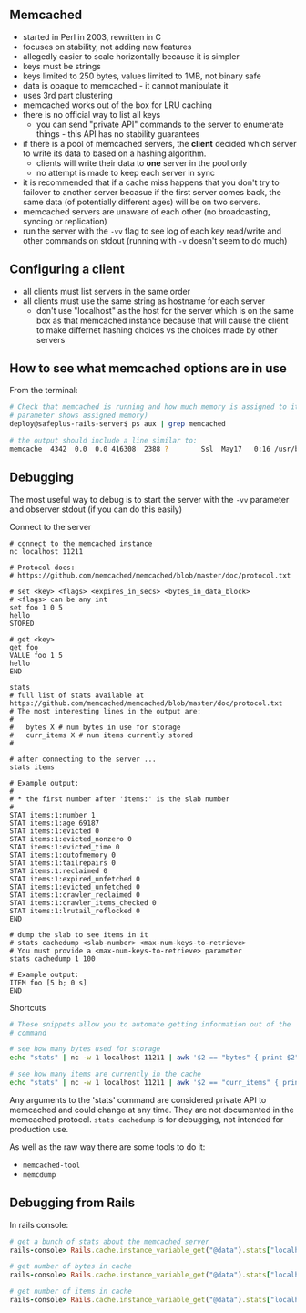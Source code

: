 ## Memcached

* started in Perl in 2003, rewritten in C
* focuses on stability, not adding new features
* allegedly easier to scale horizontally because it is simpler
* keys must be strings
* keys limited to 250 bytes, values limited to 1MB, not binary safe
* data is opaque to memcached - it cannot manipulate it
* uses 3rd part clustering
* memcached works out of the box for LRU caching
* there is no official way to list all keys
    * you can send "private API" commands to the server to enumerate things - this API has no stability guarantees
* if there is a pool of memcached servers, the **client** decided which server to write its data to based on a hashing algorithm.
    * clients will write their data to **one** server in the pool only
    * no attempt is made to keep each server in sync
* it is recommended that if a cache miss happens that you don't try to failover to another server becasue if the first server comes back, the same data (of potentially different ages) will be on two servers.
* memcached servers are unaware of each other (no broadcasting, syncing or replication)
* run the server with the `-vv` flag to see log of each key read/write and other commands on stdout (running with `-v` doesn't seem to do much)

## Configuring a client

* all clients must list servers in the same order
* all clients must use the same string as hostname for each server
    * don't use "localhost" as the host for the server which is on the same box as that memcached instance because that will cause the client to make differnet hashing choices vs the choices made by other servers

## How to see what memcached options are in use

From the terminal:

```bash
# Check that memcached is running and how much memory is assigned to it (the -m
# parameter shows assigned memory)
deploy@safeplus-rails-server$ ps aux | grep memcached

# the output should include a line similar to:
memcache  4342  0.0  0.0 416308  2388 ?        Ssl  May17   0:16 /usr/bin/memcached -m 64 -U 11211 -p 11211 -u memcache -l 127.0.0.1 -c 1024 -I 1m -v
```

## Debugging

The most useful way to debug is to start the server with the `-vv` parameter and observer stdout (if you can do this easily)

Connect to the server

```
# connect to the memcached instance
nc localhost 11211

# Protocol docs:
# https://github.com/memcached/memcached/blob/master/doc/protocol.txt

# set <key> <flags> <expires_in_secs> <bytes_in_data_block>
# <flags> can be any int
set foo 1 0 5
hello
STORED

# get <key>
get foo
VALUE foo 1 5
hello
END

stats
# full list of stats available at https://github.com/memcached/memcached/blob/master/doc/protocol.txt
# The most interesting lines in the output are:
#
#   bytes X # num bytes in use for storage
#   curr_items X # num items currently stored
#

# after connecting to the server ...
stats items

# Example output:
#
# * the first number after 'items:' is the slab number
#
STAT items:1:number 1
STAT items:1:age 69187
STAT items:1:evicted 0
STAT items:1:evicted_nonzero 0
STAT items:1:evicted_time 0
STAT items:1:outofmemory 0
STAT items:1:tailrepairs 0
STAT items:1:reclaimed 0
STAT items:1:expired_unfetched 0
STAT items:1:evicted_unfetched 0
STAT items:1:crawler_reclaimed 0
STAT items:1:crawler_items_checked 0
STAT items:1:lrutail_reflocked 0
END

# dump the slab to see items in it
# stats cachedump <slab-number> <max-num-keys-to-retrieve>
# You must provide a <max-num-keys-to-retrieve> parameter
stats cachedump 1 100

# Example output:
ITEM foo [5 b; 0 s]
END
```


Shortcuts

```bash
# These snippets allow you to automate getting information out of the 'stats'
# command

# see how many bytes used for storage
echo "stats" | nc -w 1 localhost 11211 | awk '$2 == "bytes" { print $2" "$3 }'

# see how many items are currently in the cache
echo "stats" | nc -w 1 localhost 11211 | awk '$2 == "curr_items" { print $2" "$3 }'
```

Any arguments to the 'stats' command are considered private API to memcached and could change at any time. They are not documented in the memcached protocol. `stats cachedump` is for debugging, not intended for production use.

As well as the raw way there are some tools to do it:

* `memcached-tool`
* `memcdump`

## Debugging from Rails

In rails console:

```ruby
# get a bunch of stats about the memcached server
rails-console> Rails.cache.instance_variable_get("@data").stats["localhost:11211"]

# get number of bytes in cache
rails-console> Rails.cache.instance_variable_get("@data").stats["localhost:11211"]["bytes"]

# get number of items in cache
rails-console> Rails.cache.instance_variable_get("@data").stats["localhost:11211"]["curr_items"]
```

